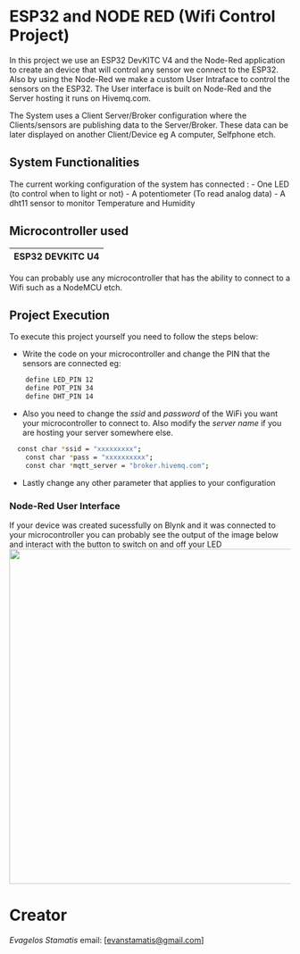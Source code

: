 # **ESP32** and **NODE RED** (Wifi Control Project)
In this project we use an ESP32 DevKITC V4 and the Node-Red application 
to create an device that will control any sensor we connect to the ESP32. 
Also by using the Node-Red we make a custom User Intraface to control the
sensors on the ESP32. The User interface is built on Node-Red and the Server
hosting it runs on Hivemq.com.

The System uses a Client Server/Broker configuration where the Clients/sensors 
are publishing data to the Server/Broker. These data can be later displayed on 
another Client/Device eg A computer, Selfphone etch. 

## System Functionalities
The current working configuration of the system has connected : 
    - One LED (to control when to light or not) 
    - A potentiometer (To read analog data)
    - A dht11 sensor to monitor Temperature and Humidity

## Microcontroller used
| ESP32 DEVKITC U4 |
| ---------------- |

You can probably use any microcontroller that has the ability to connect 
to a Wifi such as a NodeMCU etch.

## Project Execution
To execute this project yourself you need to follow the steps below:
- Write the code on your microcontroller and change the PIN that the sensors are connected eg:
```sh 
    define LED_PIN 12
    define POT_PIN 34
    define DHT_PIN 14
```
- Also you need to change the _ssid_ and _password_ of the WiFi you want your 
microcontroller to connect to. Also modify the _server name_ if you are hosting 
your server somewhere else. 

```sh 
  const char *ssid = "xxxxxxxxx";  
    const char *pass = "xxxxxxxxxx";
    const char *mqtt_server = "broker.hivemq.com";
```
- Lastly change any other parameter that applies to your configuration

### Node-Red User Interface
If your device was created sucessfully on Blynk and it was connected 
to your microcontroller you can probably see the output of the image below 
and interact with the button to switch on and off your LED
<img src="" width="600">

# Creator 
*Evagelos Stamatis* email: [evanstamatis@gmail.com]